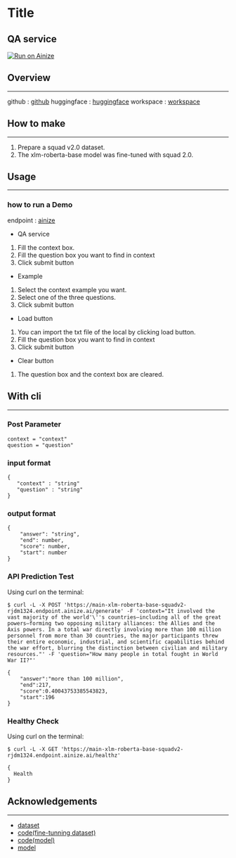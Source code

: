 # Title
QA service
---
[![Run on Ainize](https://ainize.ai/images/run_on_ainize_button.svg)](https://ainize.web.app/redirect?git_repo=https://github.com/rjdm1324/xlm-roberta-base-squadv2)
## Overview
---
github : [github](https://github.com/rjdm1324/xlm-roberta-base-squadv2)
huggingface : [huggingface](https://huggingface.co/seongju/squadv2-xlm-roberta-base)
workspace : [workspace]()

## How to make
----
1. Prepare a squad v2.0 dataset.
2. The xlm-roberta-base model was fine-tuned with squad 2.0.

## Usage
---
### how to run a Demo


endpoint : [ainize](https://main-xlm-roberta-base-squadv2-rjdm1324.endpoint.ainize.ai/)
- QA service
1. Fill the context box.
2. Fill the question box you want to find in context
3. Click submit button
- Example
1. Select the context example you want.
2. Select one of the three questions.
3. Click submit button
- Load button
1. You can import the txt file of the local by clicking load button.
2. Fill the question box you want to find in context
3. Click submit button
- Clear button
1. The question box and the context box are cleared.


## With cli
---
### Post Parameter


```
context = "context"
question = "question"
```

### input format
```
{
   "context" : "string"
   "question" : "string"
}
```
### output format

```
{
    "answer": "string",
    "end": number,
    "score": number,
    "start": number
}
```

### API Prediction Test

Using curl on the terminal:

```
$ curl -L -X POST 'https://main-xlm-roberta-base-squadv2-rjdm1324.endpoint.ainize.ai/generate' -F 'context="It involved the vast majority of the world'\''s countries—including all of the great powers—forming two opposing military alliances: the Allies and the Axis powers. In a total war directly involving more than 100 million personnel from more than 30 countries, the major participants threw their entire economic, industrial, and scientific capabilities behind the war effort, blurring the distinction between civilian and military resources."' -F 'question="How many people in total fought in World War II?"'

{
    "answer":"more than 100 million",
    "end":217,
    "score":0.40043753385543823,
    "start":196
}

```

### Healthy Check
Using curl on the terminal:

```
$ curl -L -X GET 'https://main-xlm-roberta-base-squadv2-rjdm1324.endpoint.ainize.ai/healthz'

{
  Health
}
```

## Acknowledgements
---
* [dataset](https://rajpurkar.github.io/SQuAD-explorer/)
* [code(fine-tunning dataset)](https://huggingface.co/transformers/custom_datasets.html)
* [code(model)](https://huggingface.co/transformers/model_doc/roberta.html#robertaforquestionanswering)
* [model](https://huggingface.co/xlm-roberta-base)

